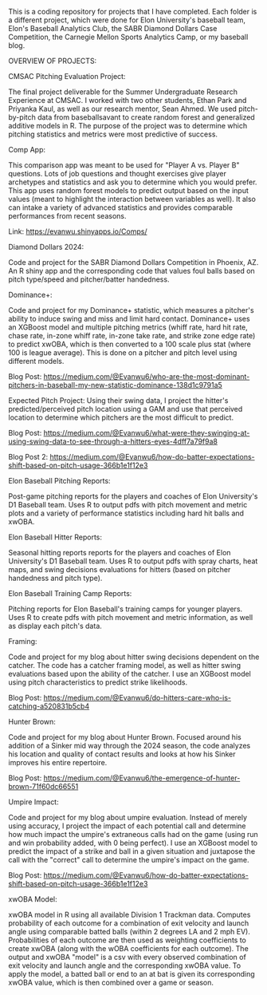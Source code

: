 This is a coding repository for projects that I have completed. Each folder is a different project, which were done for Elon University's baseball team, Elon's Baseball Analytics Club, the SABR Diamond Dollars Case Competition, the Carnegie Mellon Sports Analytics Camp, or my baseball blog.


OVERVIEW OF PROJECTS:


CMSAC Pitching Evaluation Project:

The final project deliverable for the Summer Undergraduate Research Experience at CMSAC. I worked with two other students, Ethan Park and Priyanka Kaul, as well as our research mentor, Sean Ahmed. We used pitch-by-pitch data from baseballsavant to create random forest and generalized additive models in R. The purpose of the project was to determine which pitching statistics and metrics were most predictive of success.



Comp App:

This comparison app was meant to be used for "Player A vs. Player B" questions. Lots of job questions and thought exercises give player archetypes and statistics and ask you to determine which you would prefer. This app uses random forest models to predict output based on the input values (meant to highlight the interaction between variables as well). It also can intake a variety of advanced statistics and provides comparable performances from recent seasons.

Link: https://evanwu.shinyapps.io/Comps/



Diamond Dollars 2024:

Code and project for the SABR Diamond Dollars Competition in Phoenix, AZ. An R shiny app and the corresponding code that values foul balls based on pitch type/speed and pitcher/batter handedness.



Dominance+:

Code and project for my Dominance+ statistic, which measures a pitcher's ability to induce swing and miss and limit hard contact. Dominance+ uses an XGBoost model and multiple pitching metrics (whiff rate, hard hit rate, chase rate, in-zone whiff rate, in-zone take rate, and strike zone edge rate) to predict xwOBA, which is then converted to a 100 scale plus stat (where 100 is league average). This is done on a pitcher and pitch level using different models.

Blog Post: https://medium.com/@Evanwu6/who-are-the-most-dominant-pitchers-in-baseball-my-new-statistic-dominance-138d1c9791a5



Expected Pitch Project:
Using their swing data, I project the hitter's predicted/perceived pitch location using a GAM and use that perceived location to determine which pitchers are the most difficult to predict.

Blog Post: https://medium.com/@Evanwu6/what-were-they-swinging-at-using-swing-data-to-see-through-a-hitters-eyes-4dff7a79f9a8

Blog Post 2: https://medium.com/@Evanwu6/how-do-batter-expectations-shift-based-on-pitch-usage-366b1e1f12e3



Elon Baseball Pitching Reports:

Post-game pitching reports for the players and coaches of Elon University's D1 Baseball team. Uses R to output pdfs with pitch movement and metric plots and a variety of performance statistics including hard hit balls and xwOBA.



Elon Baseball Hitter Reports:

Seasonal hitting reports reports for the players and coaches of Elon University's D1 Baseball team. Uses R to output pdfs with spray charts, heat maps, and swing decisions evaluations for hitters (based on pitcher handedness and pitch type).



Elon Baseball Training Camp Reports:

Pitching reports for Elon Baseball's training camps for younger players. Uses R to create pdfs with pitch movement and metric information, as well as display each pitch's data.



Framing:

Code and project for my blog about hitter swing decisions dependent on the catcher. The code has a catcher framing model, as well as hitter swing evaluations based upon the ability of the catcher. I use an XGBoost model using pitch characteristics to predict strike likelihoods.

Blog Post: https://medium.com/@Evanwu6/do-hitters-care-who-is-catching-a520831b5cb4



Hunter Brown:

Code and project for my blog about Hunter Brown. Focused around his addition of a Sinker mid way through the 2024 season, the code analyzes his location and quality of contact results and looks at how his Sinker improves his entire repertoire. 

Blog Post: https://medium.com/@Evanwu6/the-emergence-of-hunter-brown-71f60dc66551



Umpire Impact:

Code and project for my blog about umpire evaluation. Instead of merely using accuracy, I project the impact of each potential call and determine how much impact the umpire's extraneous calls had on the game (using run and win probability added, with 0 being perfect). I use an XGBoost model to predict the impact of a strike and ball in a given situation and juxtapose the call with the "correct" call to determine the umpire's impact on the game.

Blog Post: https://medium.com/@Evanwu6/how-do-batter-expectations-shift-based-on-pitch-usage-366b1e1f12e3



xwOBA Model:

xwOBA model in R using all available Division 1 Trackman data. Computes probability of each outcome for a combination of exit velocity and launch angle using comparable batted balls (within 2 degrees LA and 2 mph EV). Probabilities of each outcome are then used as weighting coefficients to create xwOBA (along with the wOBA coefficients for each outcome). The output and xwOBA "model" is a csv with every observed combination of exit velocity and launch angle and the corresponding xwOBA value. To apply the model, a batted ball or end to an at bat is given its corresponding xwOBA value, which is then combined over a game or season.
